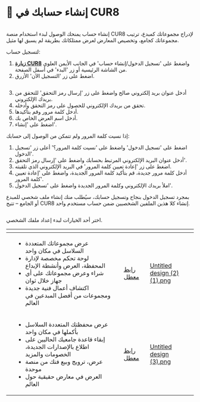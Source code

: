 # 📝 إنشاء حسابك في CUR8

<figure><img src="../.gitbook/assets/Untitled design (2).gif" alt=""><figcaption></figcaption></figure>

إنشاء حساب يمنحك الوصول لبدء استخدام منصة CUR8 لإدراج مجموعاتك كمبدع، ترتيب مجموعاتك كجامع، وتخصيص المعارض لعرض ممتلكاتك بطريقة لم يسبق لها مثيل.

لتسجيل حساب:

1. [**زيارة CUR8**](https://app.cur8.io/home) واضغط على 'تسجيل الدخول/إنشاء حساب' في الجانب الأيمن العلوي من الشاشة الرئيسية أو زر 'البدء' في أسفل الصفحة.
2. اضغط على زر 'التسجيل الآن' الأزرق.

<figure><img src="../.gitbook/assets/Screenshot 2024-07-09 at 13.06.42.png" alt=""><figcaption></figcaption></figure>

3. أدخل عنوان بريد إلكتروني صالح واضغط على زر 'إرسال رمز التحقق' للتحقق من بريدك الإلكتروني.
4. تحقق من بريدك الإلكتروني للحصول على رمز التحقق وأدخله.
5. أدخل كلمة مرور وقم بتأكيدها.
6. أدخل اسم العرض الخاص بك.
7. اضغط على 'إنشاء'.

إذا نسيت كلمة المرور ولم تتمكن من الوصول إلى حسابك:

1. اضغط على 'تسجيل الدخول' واضغط على 'نسيت كلمة المرور؟' أعلى زر 'تسجيل الدخول'.
2. أدخل عنوان البريد الإلكتروني المرتبط بحسابك واضغط على 'إرسال رمز التحقق'.
3. اضغط على زر 'إعادة تعيين كلمة المرور' في البريد الإلكتروني الذي تلقيته.
4. أدخل كلمة مرور جديدة، قم بتأكيد كلمة المرور الجديدة، واضغط على 'إعادة تعيين كلمة المرور'.
5. املأ بريدك الإلكتروني وكلمة المرور الجديدة واضغط على 'تسجيل الدخول'.

بمجرد تسجيل الدخول بنجاح وتسجيل حسابك، سيُطلب منك إنشاء ملف شخصي للمبدع أو الجامع – تتيح CUR8 إنشاء كلا هذين الملفين الشخصيين ضمن حساب مستخدم واحد.

<figure><img src="../.gitbook/assets/Screenshot 2025-01-03 at 07.41.08.png" alt=""><figcaption></figcaption></figure>

اختر أحد الخيارات لبدء إعداد ملفك الشخصي.

<table data-card-size="large" data-view="cards" data-full-width="true"><thead><tr><th></th><th></th><th></th><th data-hidden data-card-target data-type="content-ref"></th><th data-hidden data-card-cover data-type="files"></th></tr></thead><tbody><tr><td></td><td><ul><li>عرض مجموعاتك المتعددة السلاسل في مكان واحد</li><li>لوحة تحكم مخصصة لإدارة المحفظة، العرض وأنشطة الإبداع</li><li>شراء وعرض مجموعاتك على أي جهاز خلال ثوان</li><li>اكتشاف أعمال فنية جديدة ومجموعات من أفضل المبدعين في العالم</li></ul></td><td></td><td><a href="broken-reference">رابط معطل</a></td><td><a href="../.gitbook/assets/Untitled design (2) (1).png">Untitled design (2) (1).png</a></td></tr><tr><td></td><td><ul><li>عرض محفظتك المتعددة السلاسل بأكملها في مكان واحد</li><li>إبقاء قاعدة جامعيك الحاليين على اطلاع بالإصدارات الجديدة، الخصومات والمزيد</li><li>عرض، ترويج وبيع فنك من منصة موحدة</li><li>العرض في معارض حقيقية حول العالم</li></ul></td><td></td><td><a href="broken-reference">رابط معطل</a></td><td><a href="../.gitbook/assets/Untitled design (3).png">Untitled design (3).png</a></td></tr></tbody></table>